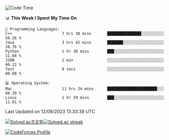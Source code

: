 
<!--START_SECTION:waka-->
![Code Time](http://img.shields.io/badge/Code%20Time-2%2C739%20hrs%2038%20mins-blue)

📊 **This Week I Spent My Time On** 

```text
💬 Programming Languages: 
C++                      7 hrs 38 mins       ███████████████░░░░░░░░░░   59.26 % 
Java                     3 hrs 42 mins       ███████░░░░░░░░░░░░░░░░░░   28.76 % 
Python                   1 hr 30 mins        ███░░░░░░░░░░░░░░░░░░░░░░   11.66 % 
JSON                     1 min               ░░░░░░░░░░░░░░░░░░░░░░░░░   00.22 % 
Text                     0 secs              ░░░░░░░░░░░░░░░░░░░░░░░░░   00.08 % 

💻 Operating System: 
Mac                      11 hrs 24 mins      ██████████████████████░░░   88.39 % 
Linux                    1 hr 29 mins        ███░░░░░░░░░░░░░░░░░░░░░░   11.61 % 
```


 Last Updated on 12/06/2023 13:33:39 UTC
<!--END_SECTION:waka-->


[![Solved.ac프로필](http://mazassumnida.wtf/api/generate_badge?boj=hckim96)](https://solved.ac/hckim96)[![Solved.ac streak](http://mazandi.herokuapp.com/api?handle=hckim96&theme=dark)](https://solved.ac/hckim96)


[![CodeForces Profile](https://cf.leed.at?id=hckim96)](https://codeforces.com/profile/hckim96)

